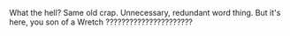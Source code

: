 What the hell? Same old crap. Unnecessary, redundant word thing. But it's here, you son of a Wretch ??????????????????????
